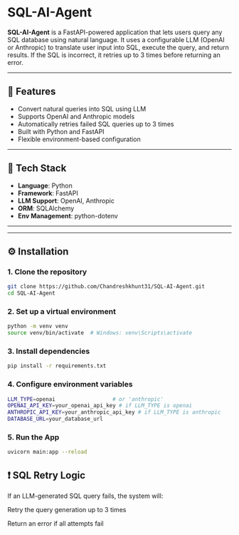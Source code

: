 # SQL-AI-Agent

**SQL-AI-Agent** is a FastAPI-powered application that lets users query any SQL database using natural language. It uses a configurable LLM (OpenAI or Anthropic) to translate user input into SQL, execute the query, and return results. If the SQL is incorrect, it retries up to 3 times before returning an error.

---

## 🚀 Features

- Convert natural queries into SQL using LLM
- Supports OpenAI and Anthropic models
- Automatically retries failed SQL queries up to 3 times
- Built with Python and FastAPI
- Flexible environment-based configuration

---

## 🧱 Tech Stack

- **Language**: Python
- **Framework**: FastAPI
- **LLM Support**: OpenAI, Anthropic
- **ORM**: SQLAlchemy
- **Env Management**: python-dotenv

---


---

## ⚙️ Installation

### 1. Clone the repository

```bash
git clone https://github.com/Chandreshkhunt31/SQL-AI-Agent.git
cd SQL-AI-Agent
```

### 2. Set up a virtual environment

```bash
python -m venv venv
source venv/bin/activate  # Windows: venv\Scripts\activate
```

### 3. Install dependencies

```bash
pip install -r requirements.txt
```

### 4. Configure environment variables

```bash
LLM_TYPE=openai                  # or 'anthropic'
OPENAI_API_KEY=your_openai_api_key # if LLM_TYPE is openai
ANTHROPIC_API_KEY=your_anthropic_api_key # if LLM_TYPE is anthropic
DATABASE_URL=your_database_url
```

### 5. Run the App

```bash
uvicorn main:app --reload
```

## ❗ SQL Retry Logic
If an LLM-generated SQL query fails, the system will:

Retry the query generation up to 3 times

Return an error if all attempts fail



